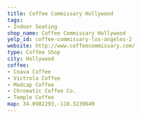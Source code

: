 ```yaml
---
title: Coffee Commissary Hollywood
tags:
- Indoor Seating
shop_name: Coffee Commissary Hollywood
yelp_id: coffee-commissary-los-angeles-2
website: http://www.coffeecommissary.com/
type: Coffee Shop
city: Hollywood
coffee:
- Coava Coffee
- Victrola Coffee
- Madcap Coffee
- Chromatic Coffee Co.
- Temple Coffee
map: 34.0982293,-118.3239649
---
```

